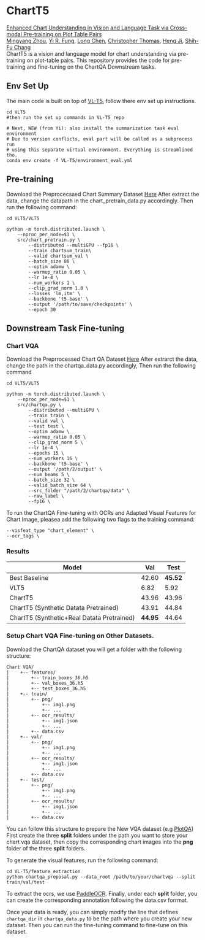 # ChartT5
[Enhanced Chart Understanding in Vision and Language Task via Cross-modal Pre-training on Plot Table Pairs](https://arxiv.org/abs/2305.18641)
<br/>
[Mingyang Zhou](https://scholar.google.com/citations?user=hIpaL2wAAAAJ&hl=en), [Yi R. Fung](https://yrf1.github.io/), [Long Chen](https://zjuchenlong.github.io/), [Christopher Thomas](https://people.cs.vt.edu/chris/), [Heng Ji](http://blender.cs.illinois.edu/hengji.html), [Shih-Fu Chang](https://www.ee.columbia.edu/~sfchang/)
<br/>
ChartT5 is a vision and language model for chart understanding via pre-training on plot-table pairs. This repository provides the code for pre-training and fine-tuning on the ChartQA Downstream tasks. 

## Env Set Up
The main code is built on top of [VL-T5](https://github.com/j-min/VL-T5), follow there env set up instructions. 
```
cd VLT5
#then run the set up commands in VL-T5 repo

# Next, NEW (from Yi): also install the summarization task eval environment
# Due to version conflicts, eval part will be called as a subprocess run
# using this separate virtual environment. Everything is streamlined tho.
conda env create -f VL-T5/environment_eval.yml
```

## Pre-training
Download the Preprocecssed Chart Summary Dataset [Here](https://drive.google.com/file/d/1mXXLtbqHkGlPre7hyfMwKkE7mcutl3RG/view?usp=sharing)
After extract the data, change the datapath in the chart_pretrain_data.py accordingly. 
Then run the following command:

```
cd VLT5/VLT5

python -m torch.distributed.launch \
    --nproc_per_node=$1 \
    src/chart_pretrain.py \
        --distributed --multiGPU --fp16 \
        --train chartsum_train\
        --valid chartsum_val \
        --batch_size 80 \
        --optim adamw \
        --warmup_ratio 0.05 \
        --lr 1e-4 \
        --num_workers 1 \
        --clip_grad_norm 1.0 \
        --losses 'lm,itm' \
        --backbone 't5-base' \
        --output '/path/to/save/checkpoints' \
        --epoch 30 
```

## Downstream Task Fine-tuning
### Chart VQA
Download the Preprrocessed Chart QA Dataset [Here](https://drive.google.com/file/d/1l4qX3XV0Z8b-XQvEHvtUbt044FP4enLX/view?usp=sharing)
After extrarct the data, change the path in the chartqa_data.py accordingly,
Then run the following command
```
cd VLT5/VLT5

python -m torch.distributed.launch \
    --nproc_per_node=$1 \
    src/chartqa.py \
        --distributed --multiGPU \
        --train train \
        --valid val \
        --test test \
        --optim adamw \
        --warmup_ratio 0.05 \
        --clip_grad_norm 5 \
        --lr 1e-4 \
        --epochs 15 \
        --num_workers 16 \
        --backbone 't5-base' \
        --output '/path/2/output' \
        --num_beams 5 \
        --batch_size 32 \
        --valid_batch_size 64 \
        --src_folder "/path/2/chartqa/data" \
        --raw_label \
        --fp16 \
```
To run the ChartQA Fine-tuning with OCRs and Adapted Visual Features for Chart Image, pleasea add the following two flags to the training command:
```
--visfeat_type "chart_element" \
--ocr_tags \
```

### Results
| Model      | Val | Test|
| ----------- | ----------- | --- |
| Best Baseline| 42.60 | **45.52** |
| VLT5      |  6.82     | 5.92 |
| ChartT5   | 43.96 | 43.96| 
| ChartT5 (Synthetic Datata Pretrained)| 43.91|44.84|
| ChartT5 (Synthetic+Real Datata Pretrained)| **44.95**|44.64|

### Setup Chart VQA Fine-tuning on Other Datasets. 
Download the ChartQA dataset you will get a folder with the following structure:
```
Chart VQA/
|    +-- features/
|        +-- train_boxes_36.h5
|        +-- val_boxes_36.h5
|        +-- test_boxes_36.h5
|    +-- train/
|        +-- png/
|            +-- img1.png
|            +-- ...
|        +-- ocr_results/
|            +-- img1.json
|            +-- ...
|        +-- data.csv
|    +-- val/
|        +-- png/
|            +-- img1.png
|            +-- ...
|        +-- ocr_results/
|            +-- img1.json
|            +-- ...
|        +-- data.csv
|    +-- test/
|        +-- png/
|            +-- img1.png
|            +-- ...
|        +-- ocr_results/
|            +-- img1.json
|            +-- ...
|        +-- data.csv
```
You can follow this structure to prepare the New VQA dataset (e.g [PlotQA](https://github.com/NiteshMethani/PlotQA))
First create the three **split** folders under the path you want to store your chart vqa dataset, then copy the corresponding chart images into the **png** folder of the three **split** folders. 

To generate the visual features, run the following command:
```
cd VL-T5/feature_extraction
python chartqa_proposal.py --data_root /path/to/your/chartvqa --split train/val/test
```
To extract the ocrs, we use [PaddleOCR](https://github.com/PaddlePaddle/PaddleOCR).
Finally, under each **split** folder, you can create the corresponding annotation following the data.csv forrmat. 

Once your data is ready, you can simply modify the line that defines `chartqa_dir` in `chartqa_data.py` to be the path where you create your new dataset. Then you can run the fine-tuning command to fine-tune on this dataset. 





